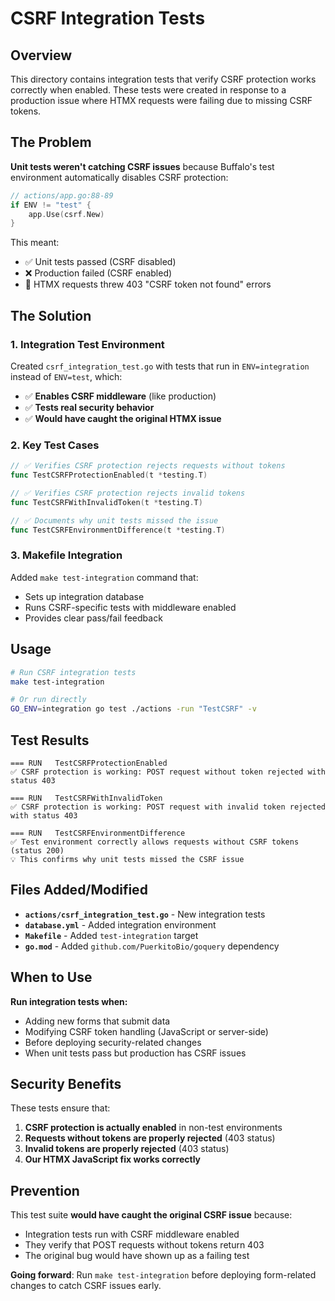 # CSRF Integration Tests

## Overview

This directory contains integration tests that verify CSRF protection works correctly when enabled. These tests were created in response to a production issue where HTMX requests were failing due to missing CSRF tokens.

## The Problem

**Unit tests weren't catching CSRF issues** because Buffalo's test environment automatically disables CSRF protection:

```go
// actions/app.go:88-89
if ENV != "test" {
    app.Use(csrf.New)
}
```

This meant:
- ✅ Unit tests passed (CSRF disabled)  
- ❌ Production failed (CSRF enabled)
- 🐛 HTMX requests threw 403 "CSRF token not found" errors

## The Solution

### 1. **Integration Test Environment**

Created `csrf_integration_test.go` with tests that run in `ENV=integration` instead of `ENV=test`, which:
- ✅ **Enables CSRF middleware** (like production)
- ✅ **Tests real security behavior**
- ✅ **Would have caught the original HTMX issue**

### 2. **Key Test Cases**

```go
// ✅ Verifies CSRF protection rejects requests without tokens
func TestCSRFProtectionEnabled(t *testing.T)

// ✅ Verifies CSRF protection rejects invalid tokens  
func TestCSRFWithInvalidToken(t *testing.T)

// ✅ Documents why unit tests missed the issue
func TestCSRFEnvironmentDifference(t *testing.T)
```

### 3. **Makefile Integration**

Added `make test-integration` command that:
- Sets up integration database
- Runs CSRF-specific tests with middleware enabled
- Provides clear pass/fail feedback

## Usage

```bash
# Run CSRF integration tests
make test-integration

# Or run directly
GO_ENV=integration go test ./actions -run "TestCSRF" -v
```

## Test Results

```
=== RUN   TestCSRFProtectionEnabled
✅ CSRF protection is working: POST request without token rejected with status 403

=== RUN   TestCSRFWithInvalidToken  
✅ CSRF protection is working: POST request with invalid token rejected with status 403

=== RUN   TestCSRFEnvironmentDifference
✅ Test environment correctly allows requests without CSRF tokens (status 200)
💡 This confirms why unit tests missed the CSRF issue
```

## Files Added/Modified

- **`actions/csrf_integration_test.go`** - New integration tests
- **`database.yml`** - Added integration environment
- **`Makefile`** - Added `test-integration` target
- **`go.mod`** - Added `github.com/PuerkitoBio/goquery` dependency

## When to Use

**Run integration tests when:**
- Adding new forms that submit data
- Modifying CSRF token handling (JavaScript or server-side)
- Before deploying security-related changes
- When unit tests pass but production has CSRF issues

## Security Benefits

These tests ensure that:
1. **CSRF protection is actually enabled** in non-test environments
2. **Requests without tokens are properly rejected** (403 status)
3. **Invalid tokens are properly rejected** (403 status)
4. **Our HTMX JavaScript fix works correctly**

## Prevention

This test suite **would have caught the original CSRF issue** because:
- Integration tests run with CSRF middleware enabled
- They verify that POST requests without tokens return 403
- The original bug would have shown up as a failing test

**Going forward**: Run `make test-integration` before deploying form-related changes to catch CSRF issues early.